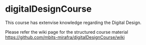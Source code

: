 # digitalDesignCourse
This course has extenvise knowledge regarding the Digital Design.

Please refer the wiki page for the structured course material   
https://github.com/mbits-mirafra/digitalDesignCourse/wiki

